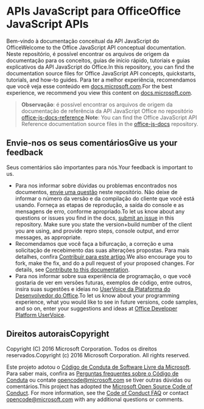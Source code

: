 # <a name="office-javascript-apis"></a><span data-ttu-id="0b4e0-101">APIs JavaScript para Office</span><span class="sxs-lookup"><span data-stu-id="0b4e0-101">Office JavaScript APIs</span></span>

<span data-ttu-id="0b4e0-102">Bem-vindo à documentação conceitual da API JavaScript do Office</span><span class="sxs-lookup"><span data-stu-id="0b4e0-102">Welcome to the Office JavaScript API conceptual documentation.</span></span> <span data-ttu-id="0b4e0-103">Neste repositório, é possível encontrar os arquivos de origem da documentação para os conceitos, guias de início rápido, tutoriais e guias explicativos da API JavaScript do Office.</span><span class="sxs-lookup"><span data-stu-id="0b4e0-103">In this repository, you can find the documentation source files for Office JavaScript API concepts, quickstarts, tutorials, and how-to guides.</span></span> <span data-ttu-id="0b4e0-104">Para ter a melhor experiência, recomendamos que você veja esse conteúdo em [docs.microsoft.com](https://docs.microsoft.com/office/dev/add-ins).</span><span class="sxs-lookup"><span data-stu-id="0b4e0-104">For the best experience, we recommend you view this content on [docs.microsoft.com](https://docs.microsoft.com/office/dev/add-ins).</span></span>

> <span data-ttu-id="0b4e0-105">**Observação**: é possível encontrar os arquivos de origem da documentação de referência da API JavaScript Office no repositório [office-js-docs-reference](https://github.com/OfficeDev/office-js-docs-reference).</span><span class="sxs-lookup"><span data-stu-id="0b4e0-105">**Note**: You can find the Office JavaScript API Reference documentation source files in the [office-js-docs](https://github.com/OfficeDev/office-js-docs-reference) repository.</span></span>

## <a name="give-us-your-feedback"></a><span data-ttu-id="0b4e0-106">Envie-nos os seus comentários</span><span class="sxs-lookup"><span data-stu-id="0b4e0-106">Give us your feedback</span></span>

<span data-ttu-id="0b4e0-107">Seus comentários são importantes para nós.</span><span class="sxs-lookup"><span data-stu-id="0b4e0-107">Your feedback is important to us.</span></span>
* <span data-ttu-id="0b4e0-p102">Para nos informar sobre dúvidas ou problemas encontrados nos documentos, [envie uma questão](https://github.com/OfficeDev/office-js-docs-pr/issues) neste repositório. Não deixe de informar o número da versão e da compilação do cliente que você está usando. Forneça as etapas de reprodução, a saída do console e as mensagens de erro, conforme apropriado.</span><span class="sxs-lookup"><span data-stu-id="0b4e0-p102">To let us know about any questions or issues you find in the docs, [submit an issue](https://github.com/OfficeDev/office-js-docs-pr/issues) in this repository. Make sure you state the version+build number of the client you are using, and provide repro steps, console output, and error messages, as appropriate.</span></span> 
* <span data-ttu-id="0b4e0-p103">Recomendamos que você faça a bifurcação, a correção e uma solicitação de recebimento das suas alterações propostas. Para mais detalhes, confira [Contribuir para este artigo](Contributing.md).</span><span class="sxs-lookup"><span data-stu-id="0b4e0-p103">We also encourage you to fork, make the fix, and do a pull request of your proposed changes. For details, see [Contribute to this documentation](Contributing.md).</span></span> 
* <span data-ttu-id="0b4e0-112">Para nos informar sobre sua experiência de programação, o que você gostaria de ver em versões futuras, exemplos de código, entre outros, insira suas sugestões e ideias no [UserVoice da Plataforma do Desenvolvedor do Office](https://officespdev.uservoice.com/).</span><span class="sxs-lookup"><span data-stu-id="0b4e0-112">To let us know about your programming experience, what you would like to see in future versions, code samples, and so on, enter your suggestions and ideas at [Office Developer Platform UserVoice](https://officespdev.uservoice.com/).</span></span>

## <a name="copyright"></a><span data-ttu-id="0b4e0-113">Direitos autorais</span><span class="sxs-lookup"><span data-stu-id="0b4e0-113">Copyright</span></span>

<span data-ttu-id="0b4e0-p104">Copyright (C) 2016 Microsoft Corporation. Todos os direitos reservados.</span><span class="sxs-lookup"><span data-stu-id="0b4e0-p104">Copyright (c) 2016 Microsoft Corporation. All rights reserved.</span></span>


<span data-ttu-id="0b4e0-p105">Este projeto adotou o [Código de Conduta de Software Livre da Microsoft](https://opensource.microsoft.com/codeofconduct/). Para saber mais, confira as [Perguntas frequentes sobre o Código de Conduta](https://opensource.microsoft.com/codeofconduct/faq/) ou contate [opencode@microsoft.com](mailto:opencode@microsoft.com) se tiver outras dúvidas ou comentários.</span><span class="sxs-lookup"><span data-stu-id="0b4e0-p105">This project has adopted the [Microsoft Open Source Code of Conduct](https://opensource.microsoft.com/codeofconduct/). For more information, see the [Code of Conduct FAQ](https://opensource.microsoft.com/codeofconduct/faq/) or contact [opencode@microsoft.com](mailto:opencode@microsoft.com) with any additional questions or comments.</span></span>
